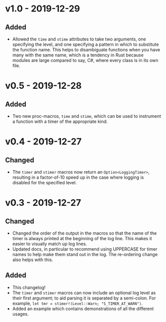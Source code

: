 # v1.0 - 2019-12-29

## Added

* Allowed the `time` and `stime` attributes to take two arguments, one
  specifying the level, and one specifying a pattern in which to substitute
  the function name. This helps to disambiguate functions when you have
  many with the same name, which is a tendency in Rust because modules are
  large compared to say, C#, where every class is in its own file.

# v0.5 - 2019-12-28

## Added

* Two new proc-macros, `time` and `stime`, which can be used to instrument a
  function with a timer of the appropriate kind.


# v0.4 - 2019-12-27

## Changed

* The `timer` and `stimer` macros now return an `Option<LoggingTimer>`, resulting
  in a factor-of-10 speed up in the case where logging is disabled for the
  specified level.


# v0.3 - 2019-12-27

## Changed

* Changed the order of the output in the macros so that the name of the timer
  is always printed at the beginning of the log line. This makes it easier to
  visually match up log lines.
* Updated docs, in particular to recommend using UPPERCASE for timer names to
  help make them stand out in the log. The re-ordering change also helps
  with this.

## Added

* This changelog!
* The `timer` and `stimer` macros can now include an optional log level as
  their first argument; to aid parsing it is separated by a semi-colon. For
  example, `let tmr = stimer!(Level::Warn; "S_TIMER_AT_WARN")`.
* Added an example which contains demonstrations of all the different usages.
